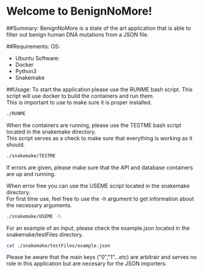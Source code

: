 # Welcome to BenignNoMore!
  
##Summary:
BenignNoMore is a state of the art application that is able to filter out benign human DNA mutations from a JSON file.

##Requirements:
OS:
- Ubuntu
Software:
- Docker
- Python3
- Snakemake

##Usage:
To start the application please use the RUNME bash script. This script will use docker to build the containers and run them.  
This is important to use to make sure it is proper installed.  
```bash
./RUNME
```  
When the containers are running, please use the TESTME bash script located in the snakemake directory.  
This script serves as a check to make sure that everything is working as it should.  
```bash  
./snakemake/TESTME
```  
If errors are given, please make sure that the API and database containers are up and running.  
  
When error free you can use the USEME script located in the snakemake directory.  
For first time use, feel free to use the -h argument to get information about the necessary arguments.  
```bash  
./snakemake/USEME -h
```  
For an example of an input, please check the example.json located in the snakemake/testFiles directory.  
```bash  
cat ./snakemake/testFiles/example.json
```  
Please be aware that the main keys ("0","1"...etc) are arbitrair and serves no role in this application but are necesary for the JSON importers.
